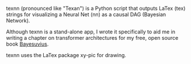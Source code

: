 texnn (pronounced like "Texan") is a Python script that outputs LaTex (tex)
strings for visualizing a Neural Net (nn) as a causal DAG 
(Bayesian Network).

Although texnn is a stand-alone app, 
I wrote it specifically to aid me in 
writing a chapter on transformer architectures 
for my free, open source book 
[Bayesuvius](https://github.com/rrtucci/Bayesuvius).

texnn uses the LaTex package xy-pic for drawing.